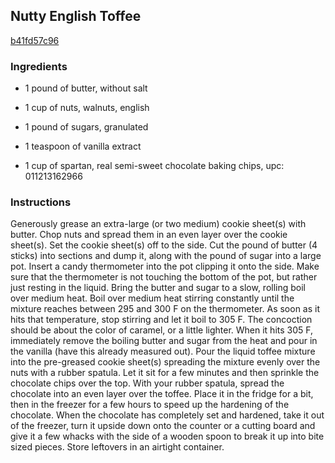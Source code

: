 ## Nutty English Toffee

[b41fd57c96](http://tastykitchen.com/recipes/desserts/nutty-english-toffee/)

### Ingredients

 - 1 pound of butter, without salt

 - 1 cup of nuts, walnuts, english

 - 1 pound of sugars, granulated

 - 1 teaspoon of vanilla extract

 - 1 cup of spartan, real semi-sweet chocolate baking chips, upc: 011213162966

### Instructions

Generously grease an extra-large (or two medium) cookie sheet(s) with butter. Chop nuts and spread them in an even layer over the cookie sheet(s). Set the cookie sheet(s) off to the side. Cut the pound of butter (4 sticks) into sections and dump it, along with the pound of sugar into a large pot. Insert a candy thermometer into the pot clipping it onto the side. Make sure that the thermometer is not touching the bottom of the pot, but rather just resting in the liquid. Bring the butter and sugar to a slow, rolling boil over medium heat. Boil over medium heat stirring constantly until the mixture reaches between 295 and 300 F on the thermometer. As soon as it hits that temperature, stop stirring and let it boil to 305 F. The concoction should be about the color of caramel, or a little lighter. When it hits 305 F, immediately remove the boiling butter and sugar from the heat and pour in the vanilla (have this already measured out). Pour the liquid toffee mixture into the pre-greased cookie sheet(s) spreading the mixture evenly over the nuts with a rubber spatula. Let it sit for a few minutes and then sprinkle the chocolate chips over the top. With your rubber spatula, spread the chocolate into an even layer over the toffee. Place it in the fridge for a bit, then in the freezer for a few hours to speed up the hardening of the chocolate. When the chocolate has completely set and hardened, take it out of the freezer, turn it upside down onto the counter or a cutting board and give it a few whacks with the side of a wooden spoon to break it up into bite sized pieces. Store leftovers in an airtight container.